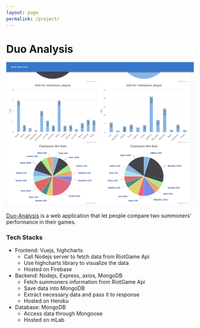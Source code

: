 ```yaml
---
layout: page
permalink: /project/
---
```


# Duo Analysis
![Duo-analysis](../assets/duoanalysis.png)

[Duo-Analysis](https://github.com/CodingFatty/vue-lol-duo-partner) is a web application that let people compare two summoners' performance in their games.

### Tech Stacks

- Frontend: Vuejs, highcharts
    - Call Nodejs server to fetch data from RiotGame Api
    - Use highcharts library to visualize the data
    - Hosted on Firebase
- Backend: Nodejs, Express, axios, MongoDB
    - Fetch summoners information from RiotGame Api
    - Save data into MongoDB
    - Extract necessary data and pass it to response
    - Hosted on Heroku
- Database: MongoDB
    - Access data through Mongoose
    - Hosted on mLab
